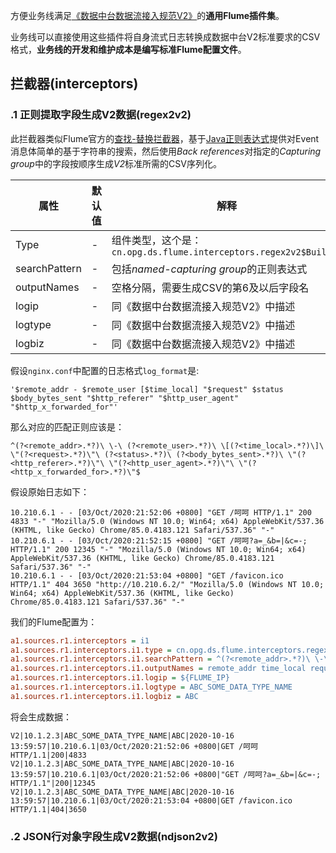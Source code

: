 方便业务线满足[《数据中台数据流接入规范V2》](https://gitlab.opg.cn/snippets/21)的**通用Flume插件集**。

业务线可以直接使用这些插件将自身流式日志转换成数据中台V2标准要求的CSV格式，**业务线的开发和维护成本是编写标准Flume配置文件**。

## 拦截器(interceptors)

### .1 正则提取字段生成V2数据(regex2v2)

此拦截器类似Flume官方的[查找-替换拦截器](https://flume.liyifeng.org/#id59)，基于[Java正则表达式](https://docs.oracle.com/javase/8/docs/api/java/util/regex/Pattern.html)提供对Event消息体简单的基于字符串的搜索，然后使用*Back references*对指定的*Capturing group*中的字段按顺序生成*V2*标准所需的CSV序列化。

属性 | 默认值 | 解释
---- | ---- | ----
Type | - | 组件类型，这个是：`cn.opg.ds.flume.interceptors.regex2v2$Builder`
searchPattern | - | 包括*named-capturing group*的正则表达式
outputNames | - | 空格分隔，需要生成CSV的第6及以后字段名
logip | - | 同《数据中台数据流接入规范V2》中描述
logtype | - | 同《数据中台数据流接入规范V2》中描述
logbiz | - | 同《数据中台数据流接入规范V2》中描述

假设`nginx.conf`中配置的日志格式`log_format`是:
```text
'$remote_addr - $remote_user [$time_local] "$request" $status $body_bytes_sent "$http_referer" "$http_user_agent" "$http_x_forwarded_for"'
```

那么对应的匹配正则应该是：
```text
^(?<remote_addr>.*?)\ \-\ (?<remote_user>.*?)\ \[(?<time_local>.*?)\]\ \"(?<request>.*?)\"\ (?<status>.*?)\ (?<body_bytes_sent>.*?)\ \"(?<http_referer>.*?)\"\ \"(?<http_user_agent>.*?)\"\ \"(?<http_x_forwarded_for>.*?)\"$
```

假设原始日志如下：
```text
10.210.6.1 - - [03/Oct/2020:21:52:06 +0800] "GET /呵呵 HTTP/1.1" 200 4833 "-" "Mozilla/5.0 (Windows NT 10.0; Win64; x64) AppleWebKit/537.36 (KHTML, like Gecko) Chrome/85.0.4183.121 Safari/537.36" "-"
10.210.6.1 - - [03/Oct/2020:21:52:15 +0800] "GET /呵呵?a=_&b=|&c=-; HTTP/1.1" 200 12345 "-" "Mozilla/5.0 (Windows NT 10.0; Win64; x64) AppleWebKit/537.36 (KHTML, like Gecko) Chrome/85.0.4183.121 Safari/537.36" "-"
10.210.6.1 - - [03/Oct/2020:21:53:04 +0800] "GET /favicon.ico HTTP/1.1" 404 3650 "http://10.210.6.2/" "Mozilla/5.0 (Windows NT 10.0; Win64; x64) AppleWebKit/537.36 (KHTML, like Gecko) Chrome/85.0.4183.121 Safari/537.36" "-"
```

我们的Flume配置为：
```ini
a1.sources.r1.interceptors = i1
a1.sources.r1.interceptors.i1.type = cn.opg.ds.flume.interceptors.regex2v2$Builder
a1.sources.r1.interceptors.i1.searchPattern = ^(?<remote_addr>.*?)\ \-\ (?<remote_user>.*?)\ \[(?<time_local>.*?)\]\ \"(?<request>.*?)\"\ (?<status>.*?)\ (?<body_bytes_sent>.*?)\ \"(?<http_referer>.*?)\"\ \"(?<http_user_agent>.*?)\"\ \"(?<http_x_forwarded_for>.*?)\"$
a1.sources.r1.interceptors.i1.outputNames = remote_addr time_local request status body_bytes_sent
a1.sources.r1.interceptors.i1.logip = ${FLUME_IP}
a1.sources.r1.interceptors.i1.logtype = ABC_SOME_DATA_TYPE_NAME
a1.sources.r1.interceptors.i1.logbiz = ABC
```

将会生成数据：
```text
V2|10.1.2.3|ABC_SOME_DATA_TYPE_NAME|ABC|2020-10-16 13:59:57|10.210.6.1|03/Oct/2020:21:52:06 +0800|GET /呵呵 HTTP/1.1|200|4833
V2|10.1.2.3|ABC_SOME_DATA_TYPE_NAME|ABC|2020-10-16 13:59:57|10.210.6.1|03/Oct/2020:21:52:06 +0800|"GET /呵呵?a=_&b=|&c=-; HTTP/1.1"|200|12345
V2|10.1.2.3|ABC_SOME_DATA_TYPE_NAME|ABC|2020-10-16 13:59:57|10.210.6.1|03/Oct/2020:21:53:04 +0800|GET /favicon.ico HTTP/1.1|404|3650
```


### .2 JSON行对象字段生成V2数据(ndjson2v2)

